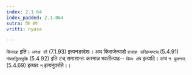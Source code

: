 ```yaml
---
index: 2.1.64
index_padded: 2.1.064
sutra: किं क्षेपे
vritti: nyasa

---
```

`किंसखा` इति। `अनङ सौ` (7.1.93) इत्यनङादेशः। अथ किंराजेत्यादौ `राजाहः सखिभ्यष्टच्` (5.4.91) `गोरतद्धितलुकि` (5.4.92) इति टच् समासान्तः कस्मान्न भवतीत्याह-- `किमः क्षेपे` इत्यादि। अत्र `न पूजनात्` (5.4.69) इत्यतः `न` इत्यनुवर्त्तते।।